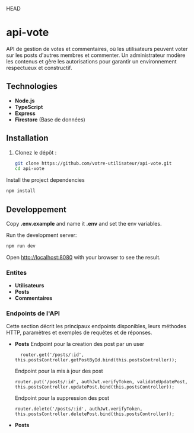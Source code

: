  HEAD
# api-vote
API de gestion de votes et commentaires, où les utilisateurs peuvent voter sur les posts d'autres membres et commenter. Un administrateur modère les contenus et gère les autorisations pour garantir un environnement respectueux et constructif.

## Technologies

- **Node.js**
- **TypeScript**
- **Express**
- **Firestore** (Base de données)

## Installation


1. Clonez le dépôt :
   ```bash
   git clone https://github.com/votre-utilisateur/api-vote.git
   cd api-vote
   ```
   
Install the project dependencies

```bash
npm install
```

## Developpement

Copy **.env.example** and name it **.env** and set the env variables.

Run the development server:

```bash
npm run dev
```

Open [http://localhost:8080](http://localhost:8080) with your browser to see the result.


### Entites

- **Utilisateurs**
- **Posts**
- **Commentaires**

 ### Endpoints de l'API

Cette section décrit les principaux endpoints disponibles, leurs méthodes HTTP, paramètres et exemples de requêtes et de réponses.

- **Posts**
  Endpoint pour la creation des post par un user
  ```
    router.get('/posts/:id', this.postsController.getPostById.bind(this.postsController));
  ```
  Endpoint pour la mis à jour des post
  ```
  router.put('/posts/:id', authJwt.verifyToken, validateUpdatePost, this.postsController.updatePost.bind(this.postsController));
  ```
  Endpoint pour la suppression des post
  ```
  router.delete('/posts/:id', authJwt.verifyToken, this.postsController.deletePost.bind(this.postsController));
  ```

  
- **Posts**
  

